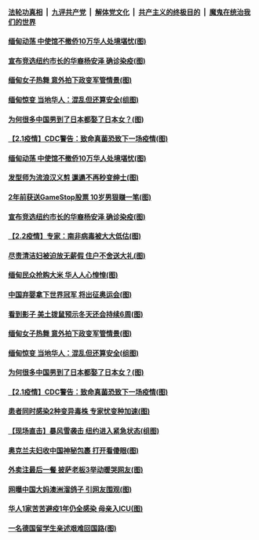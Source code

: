

####  [法轮功真相](../../../../basic/blob/master/README.md?t=02040101) &nbsp;|&nbsp; [九评共产党](../../../../9ping.md/blob/master/README.md?t=02040101) &nbsp;|&nbsp; [解体党文化](../../../../jtdwh.md/blob/master/README.md?t=02040101)  &nbsp;|&nbsp; [共产主义的终极目的](../../../../gczydzjmd.md/blob/master/README.md?t=02040101) &nbsp;|&nbsp; [魔鬼在统治我们的世界](../../../../mgztzwmdsj.md/blob/master/README.md?t=02040101) 

#### [缅甸动荡 中使馆不撤侨10万华人处境堪忧(图)](../pages/p3/961315.md?t=02040101) 

#### [宣布竞选纽约市长的华裔杨安泽 确诊染疫(图)](../pages/p3/961236.md?t=02040101) 

#### [缅甸女子热舞 意外拍下政变军管情景(图)](../pages/p3/961215.md?t=02040101) 

#### [缅甸惊变 当地华人：混乱但还算安全(组图)](../pages/p3/961099.md?t=02040101) 

#### [为何很多中国男到了日本都娶了日本女？(图)](../pages/p3/960442.md?t=02040101) 

#### [【2.1疫情】CDC警告：致命真菌恐致下一场疫情(图)](../pages/p3/961092.md?t=02040101) 

#### [缅甸动荡 中使馆不撤侨10万华人处境堪忧(图)](../pages/p3/961315.md?t=02040101) 

#### [发型师为流浪汉义剪 邋遢不再秒变绅士(图)](../pages/p3/961251.md?t=02040101) 

#### [2年前获送GameStop股票 10岁男狠赚一笔(图)](../pages/p3/961238.md?t=02040101) 

#### [宣布竞选纽约市长的华裔杨安泽 确诊染疫(图)](../pages/p3/961236.md?t=02040101) 

#### [【2.2疫情】专家：南非病毒被大大低估(图)](../pages/p3/961225.md?t=02040101) 

#### [尽责清洁妇被迫放无薪假 住户不舍送大礼(图)](../pages/p3/961227.md?t=02040101) 

#### [缅甸民众抢购大米 华人人心惶惶(图)](../pages/p3/961222.md?t=02040101) 

#### [中国弃婴拿下世界冠军 将出征奥运会(图)](../pages/p3/961221.md?t=02040101) 

#### [看到影子 美土拨鼠预示冬天还会持续6周(图)](../pages/p3/961203.md?t=02040101) 

#### [缅甸女子热舞 意外拍下政变军管情景(图)](../pages/p3/961215.md?t=02040101) 

#### [缅甸惊变 当地华人：混乱但还算安全(组图)](../pages/p3/961099.md?t=02040101) 

#### [为何很多中国男到了日本都娶了日本女？(图)](../pages/p3/960442.md?t=02040101) 

#### [【2.1疫情】CDC警告：致命真菌恐致下一场疫情(图)](../pages/p3/961092.md?t=02040101) 

#### [患者同时感染2种变异毒株 专家忧变种加速(图)](../pages/p3/961085.md?t=02040101) 

#### [【现场直击】暴风雪袭击 纽约进入紧急状态(组图)](../pages/p3/961087.md?t=02040101) 

#### [奥克兰夫妇收中国神秘包裹 打开看傻眼(图)](../pages/p3/961089.md?t=02040101) 

#### [外卖注最后一餐 披萨老板3举动暖哭网友(图)](../pages/p3/961083.md?t=02040101) 

#### [网曝中国大妈澳洲溜鸽子 引网友围观(图)](../pages/p3/961078.md?t=02040101) 

#### [华人1家苦苦避疫1年仍全感染 母亲入ICU(图)](../pages/p3/961050.md?t=02040101) 

#### [一名德国留学生亲述艰难回国路(图)](../pages/p3/961009.md?t=02040101) 

